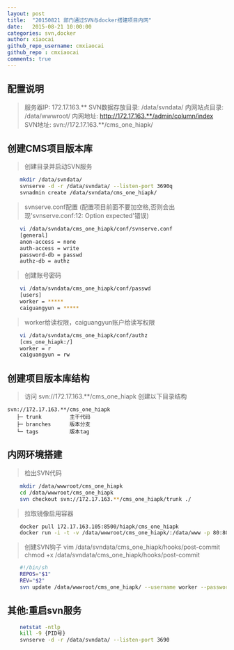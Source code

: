 ```yaml
---
layout: post
title:  "20150821 部门通过SVN与docker搭建项目内网"
date:   2015-08-21 10:00:00
categories: svn,docker
author: xiaocai
github_repo_username: cmxiaocai
github_repo : cmxiaocai
comments: true
---
```


## 配置说明

> 服务器IP: 172.17.163.**
> SVN数据存放目录: /data/svndata/
> 内网站点目录: /data/wwwroot/ 
> 内网地址: http://172.17.163.**/admin/column/index
> SVN地址: svn://172.17.163.**/cms_one_hiapk/

## 创建CMS项目版本库

> 创建目录并启动SVN服务

~~~bash
	mkdir /data/svndata/
    svnserve -d -r /data/svndata/ --listen-port 3690q
	svnadmin create /data/svndata/cms_one_hiapk/
~~~

> svnserve.conf配置 (配置项目前面不要加空格,否则会出现'svnserve.conf:12: Option expected'错误)

~~~bash
	vi /data/svndata/cms_one_hiapk/conf/svnserve.conf
	[general]
	anon-access = none
	auth-access = write
	password-db = passwd
	authz-db = authz
~~~

<!-- more -->

> 创建账号密码

~~~bash
    vi /data/svndata/cms_one_hiapk/conf/passwd
	[users]
	worker = *****
	caiguangyun = *****
~~~

> worker给读权限，caiguangyun账户给读写权限

~~~bash
    vi /data/svndata/cms_one_hiapk/conf/authz
	[cms_one_hiapk:/]
	worker = r
	caiguangyun = rw
~~~

## 创建项目版本库结构

> 访问 svn://172.17.163.**/cms_one_hiapk 创建以下目录结构

~~~
svn://172.17.163.**/cms_one_hiapk
   ├─ trunk         主干代码
   ├─ branches      版本分支
   └─ tags          版本tag
~~~

## 内网环境搭建

> 检出SVN代码

~~~bash
	mkdir /data/wwwroot/cms_one_hiapk
	cd /data/wwwroot/cms_one_hiapk
	svn checkout svn://172.17.163.**/cms_one_hiapk/trunk ./
~~~

> 拉取镜像启用容器

~~~bash
	docker pull 172.17.163.105:8500/hiapk/cms_one_hiapk
	docker run -i -t -v /data/wwwroot/cms_one_hiapk/:/data/www -p 80:80 172.17.163.105:8500/hiapk/cms_one_hiapk /data/start.sh
~~~

> 创建SVN钩子
> 	vim /data/svndata/cms_one_hiapk/hooks/post-commit
>	chmod +x /data/svndata/cms_one_hiapk/hooks/post-commit

~~~bash
	#!/bin/sh
	REPOS="$1"
	REV="$2"
	svn update /data/wwwroot/cms_one_hiapk/ --username worker --password worker
~~~


## 其他:重启svn服务

~~~bash
	netstat -ntlp
	kill -9 {PID号} 
	svnserve -d -r /data/svndata/ --listen-port 3690
~~~

